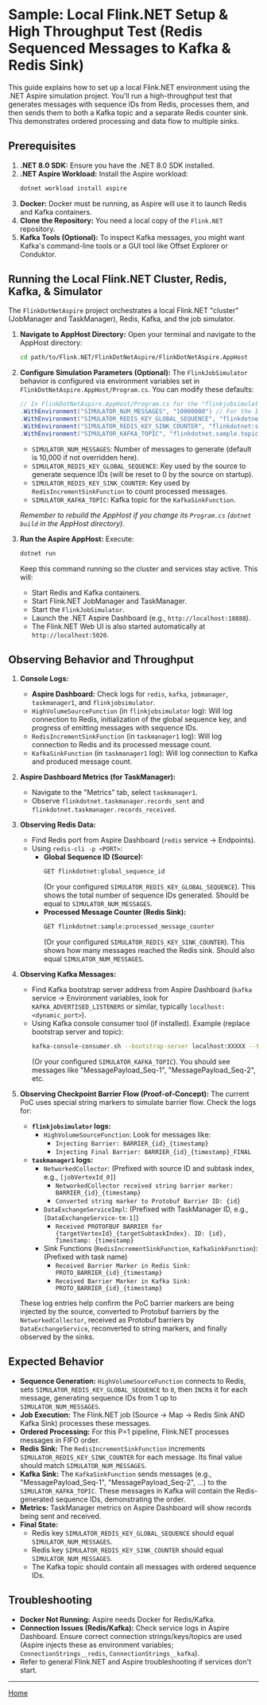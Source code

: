 # Sample: Local Flink.NET Setup & High Throughput Test (Redis Sequenced Messages to Kafka & Redis Sink)

This guide explains how to set up a local Flink.NET environment using the .NET Aspire simulation project. You'll run a high-throughput test that generates messages with sequence IDs from Redis, processes them, and then sends them to both a Kafka topic and a separate Redis counter sink. This demonstrates ordered processing and data flow to multiple sinks.

## Prerequisites

1.  **.NET 8.0 SDK:** Ensure you have the .NET 8.0 SDK installed.
2.  **.NET Aspire Workload:** Install the Aspire workload:
    ```bash
    dotnet workload install aspire
    ```
3.  **Docker:** Docker must be running, as Aspire will use it to launch Redis and Kafka containers.
4.  **Clone the Repository:** You need a local copy of the `Flink.NET` repository.
5.  **Kafka Tools (Optional):** To inspect Kafka messages, you might want Kafka's command-line tools or a GUI tool like Offset Explorer or Conduktor.

## Running the Local Flink.NET Cluster, Redis, Kafka, & Simulator

The `FlinkDotNetAspire` project orchestrates a local Flink.NET "cluster" (JobManager and TaskManager), Redis, Kafka, and the job simulator.

1.  **Navigate to AppHost Directory:**
    Open your terminal and navigate to the AppHost directory:
    ```bash
    cd path/to/Flink.NET/FlinkDotNetAspire/FlinkDotNetAspire.AppHost
    ```

2.  **Configure Simulation Parameters (Optional):**
    The `FlinkJobSimulator` behavior is configured via environment variables set in `FlinkDotNetAspire.AppHost/Program.cs`. You can modify these defaults:
    ```csharp
    // In FlinkDotNetAspire.AppHost/Program.cs for the "flinkjobsimulator" resource:
    .WithEnvironment("SIMULATOR_NUM_MESSAGES", "10000000") // For the 10 million message test
    .WithEnvironment("SIMULATOR_REDIS_KEY_GLOBAL_SEQUENCE", "flinkdotnet:global_sequence_id")
    .WithEnvironment("SIMULATOR_REDIS_KEY_SINK_COUNTER", "flinkdotnet:sample:processed_message_counter")
    .WithEnvironment("SIMULATOR_KAFKA_TOPIC", "flinkdotnet.sample.topic")
    ```
    *   `SIMULATOR_NUM_MESSAGES`: Number of messages to generate (default is 10,000 if not overridden here).
    *   `SIMULATOR_REDIS_KEY_GLOBAL_SEQUENCE`: Key used by the source to generate sequence IDs (will be reset to 0 by the source on startup).
    *   `SIMULATOR_REDIS_KEY_SINK_COUNTER`: Key used by `RedisIncrementSinkFunction` to count processed messages.
    *   `SIMULATOR_KAFKA_TOPIC`: Kafka topic for the `KafkaSinkFunction`.

    *Remember to rebuild the AppHost if you change its `Program.cs` (`dotnet build` in the AppHost directory).*

3.  **Run the Aspire AppHost:**
    Execute:
    ```bash
    dotnet run
    ```
    Keep this command running so the cluster and services stay active.
    This will:
    *   Start Redis and Kafka containers.
    *   Start Flink.NET JobManager and TaskManager.
    *   Start the `FlinkJobSimulator`.
    *   Launch the .NET Aspire Dashboard (e.g., `http://localhost:18888`).
    *   The Flink.NET Web UI is also started automatically at `http://localhost:5020`.

## Observing Behavior and Throughput

1.  **Console Logs:**
    *   **Aspire Dashboard:** Check logs for `redis`, `kafka`, `jobmanager`, `taskmanager1`, and `flinkjobsimulator`.
    *   `HighVolumeSourceFunction` (in `flinkjobsimulator` log): Will log connection to Redis, initialization of the global sequence key, and progress of emitting messages with sequence IDs.
    *   `RedisIncrementSinkFunction` (in `taskmanager1` log): Will log connection to Redis and its processed message count.
    *   `KafkaSinkFunction` (in `taskmanager1` log): Will log connection to Kafka and produced message count.

2.  **Aspire Dashboard Metrics (for TaskManager):**
    *   Navigate to the "Metrics" tab, select `taskmanager1`.
    *   Observe `flinkdotnet.taskmanager.records_sent` and `flinkdotnet.taskmanager.records_received`.

3.  **Observing Redis Data:**
    *   Find Redis port from Aspire Dashboard (`redis` service -> Endpoints).
    *   Using `redis-cli -p <PORT>`:
        *   **Global Sequence ID (Source):**
            ```bash
            GET flinkdotnet:global_sequence_id
            ```
            (Or your configured `SIMULATOR_REDIS_KEY_GLOBAL_SEQUENCE`). This shows the total number of sequence IDs generated. Should be equal to `SIMULATOR_NUM_MESSAGES`.
        *   **Processed Message Counter (Redis Sink):**
            ```bash
            GET flinkdotnet:sample:processed_message_counter
            ```
            (Or your configured `SIMULATOR_REDIS_KEY_SINK_COUNTER`). This shows how many messages reached the Redis sink. Should also equal `SIMULATOR_NUM_MESSAGES`.

4.  **Observing Kafka Messages:**
    *   Find Kafka bootstrap server address from Aspire Dashboard (`kafka` service -> Environment variables, look for `KAFKA_ADVERTISED_LISTENERS` or similar, typically `localhost:<dynamic_port>`).
    *   Using Kafka console consumer tool (if installed). Example (replace bootstrap server and topic):
        ```bash
        kafka-console-consumer.sh --bootstrap-server localhost:XXXXX --topic flinkdotnet.sample.topic --from-beginning
        ```
        (Or your configured `SIMULATOR_KAFKA_TOPIC`). You should see messages like "MessagePayload_Seq-1", "MessagePayload_Seq-2", etc.

5.  **Observing Checkpoint Barrier Flow (Proof-of-Concept):**
    The current PoC uses special string markers to simulate barrier flow. Check the logs for:
    *   **`flinkjobsimulator` logs:**
        *   `HighVolumeSourceFunction`: Look for messages like:
            *   `Injecting Barrier: BARRIER_{id}_{timestamp}`
            *   `Injecting Final Barrier: BARRIER_{id}_{timestamp}_FINAL`
    *   **`taskmanager1` logs:**
        *   `NetworkedCollector`: (Prefixed with source ID and subtask index, e.g., `[jobVertexId_0]`)
            *   `NetworkedCollector received string barrier marker: BARRIER_{id}_{timestamp}`
            *   `Converted string marker to Protobuf Barrier ID: {id}`
        *   `DataExchangeServiceImpl`: (Prefixed with TaskManager ID, e.g., `[DataExchangeService-tm-1]`)
            *   `Received PROTOFBUF BARRIER for {targetVertexId}_{targetSubtaskIndex}. ID: {id}, Timestamp: {timestamp}`
        *   Sink Functions (`RedisIncrementSinkFunction`, `KafkaSinkFunction`): (Prefixed with task name)
            *   `Received Barrier Marker in Redis Sink: PROTO_BARRIER_{id}_{timestamp}`
            *   `Received Barrier Marker in Kafka Sink: PROTO_BARRIER_{id}_{timestamp}`

    These log entries help confirm the PoC barrier markers are being injected by the source, converted to Protobuf barriers by the `NetworkedCollector`, received as Protobuf barriers by `DataExchangeService`, reconverted to string markers, and finally observed by the sinks.

## Expected Behavior

*   **Sequence Generation:** `HighVolumeSourceFunction` connects to Redis, sets `SIMULATOR_REDIS_KEY_GLOBAL_SEQUENCE` to `0`, then `INCR`s it for each message, generating sequence IDs from 1 up to `SIMULATOR_NUM_MESSAGES`.
*   **Job Execution:** The Flink.NET job (Source -> Map -> Redis Sink AND Kafka Sink) processes these messages.
*   **Ordered Processing:** For this P=1 pipeline, Flink.NET processes messages in FIFO order.
*   **Redis Sink:** The `RedisIncrementSinkFunction` increments `SIMULATOR_REDIS_KEY_SINK_COUNTER` for each message. Its final value should match `SIMULATOR_NUM_MESSAGES`.
*   **Kafka Sink:** The `KafkaSinkFunction` sends messages (e.g., "MessagePayload_Seq-1", "MessagePayload_Seq-2", ...) to the `SIMULATOR_KAFKA_TOPIC`. These messages in Kafka will contain the Redis-generated sequence IDs, demonstrating the order.
*   **Metrics:** TaskManager metrics on Aspire Dashboard will show records being sent and received.
*   **Final State:**
    *   Redis key `SIMULATOR_REDIS_KEY_GLOBAL_SEQUENCE` should equal `SIMULATOR_NUM_MESSAGES`.
    *   Redis key `SIMULATOR_REDIS_KEY_SINK_COUNTER` should equal `SIMULATOR_NUM_MESSAGES`.
    *   The Kafka topic should contain all messages with ordered sequence IDs.

## Troubleshooting

*   **Docker Not Running:** Aspire needs Docker for Redis/Kafka.
*   **Connection Issues (Redis/Kafka):** Check service logs in Aspire Dashboard. Ensure correct connection strings/keys/topics are used (Aspire injects these as environment variables; `ConnectionStrings__redis`, `ConnectionStrings__kafka`).
*   Refer to general Flink.NET and Aspire troubleshooting if services don't start.

---
[Home](https://github.com/devstress/FLINK.NET/blob/main/docs/wiki/Wiki-Structure-Outline.md)
